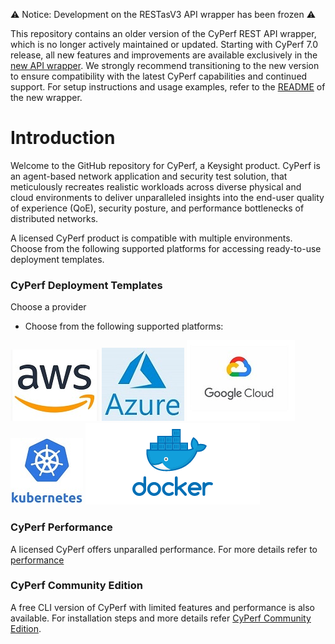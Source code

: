 ⚠️ Notice: Development on the RESTasV3 API wrapper has been frozen ⚠️

This repository contains an older version of the CyPerf REST API wrapper, which is no longer actively maintained or updated.
Starting with CyPerf 7.0 release, all new features and improvements are available exclusively in the [new API wrapper](https://github.com/Keysight/cyperf-api-wrapper).
We strongly recommend transitioning to the new version to ensure compatibility with the latest CyPerf capabilities and continued support.
For setup instructions and usage examples, refer to the [README](https://github.com/Keysight/cyperf-api-wrapper/blob/main/README.md) of the new wrapper.

# Introduction
Welcome to the GitHub repository for CyPerf, a Keysight product. CyPerf is an agent-based network application and security test solution, that meticulously recreates realistic workloads across diverse physical and cloud environments to deliver unparalleled insights into the end-user quality of experience (QoE), security posture, and performance bottlenecks of distributed networks.

A licensed CyPerf product is compatible with multiple environments. Choose from the following supported platforms for accessing ready-to-use deployment templates.

### CyPerf Deployment Templates 

Choose a provider

- Choose from the following supported platforms:

[![aws](images/aws.jpg)](deployment/aws) [![azure](images/azure.jpg)](deployment/azure) [![GCP](images/GCP.jpg)](deployment/gcp)
[![kubernetes](images/kubernetes.jpg)](deployment/k8s) [![containers](images/containers.png)](deployment/containers)

### CyPerf Performance

 A licensed CyPerf offers unparalled performance. For more details refer to [performance](performance)

### CyPerf Community Edition

A free CLI version of CyPerf with limited features and performance is also available. For installation steps and more details refer [CyPerf Community Edition](cyperf-ce/README.md).

